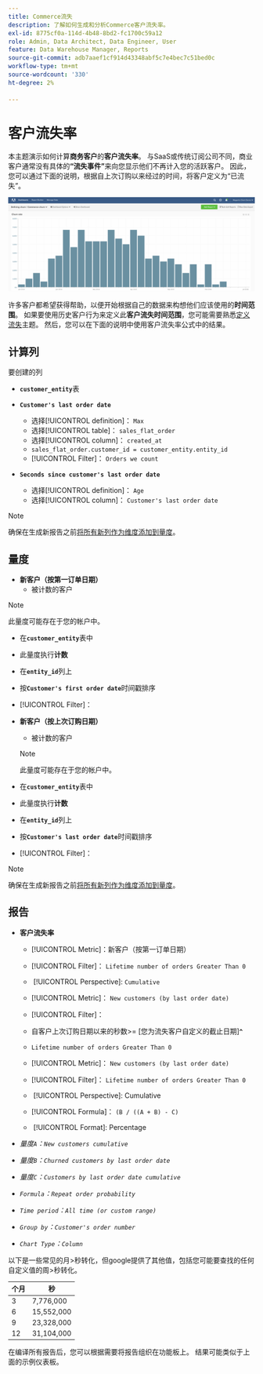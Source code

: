 ```yaml
---
title: Commerce流失
description: 了解如何生成和分析Commerce客户流失率。
exl-id: 8775cf0a-114d-4b48-8bd2-fc1700c59a12
role: Admin, Data Architect, Data Engineer, User
feature: Data Warehouse Manager, Reports
source-git-commit: adb7aaef1cf914d43348abf5c7e4bec7c51bed0c
workflow-type: tm+mt
source-wordcount: '330'
ht-degree: 2%

---
```


# 客户流失率

本主题演示如何计算&#x200B;**商务客户**&#x200B;的&#x200B;**客户流失率**。 与SaaS或传统订阅公司不同，商业客户通常没有具体的&#x200B;**“流失事件”**&#x200B;来向您显示他们不再计入您的活跃客户。 因此，您可以通过下面的说明，根据自上次订购以来经过的时间，将客户定义为“已流失”。

![](../../assets/Churn_rate_image.png)

许多客户都希望获得帮助，以便开始根据自己的数据来构想他们应该使用的&#x200B;**时间范围**。 如果要使用历史客户行为来定义此&#x200B;**客户流失时间范围**，您可能需要熟悉[定义流失](../analysis/define-cust-churn.md)主题。 然后，您可以在下面的说明中使用客户流失率公式中的结果。

## 计算列

要创建的列

* **`customer_entity`**&#x200B;表
* **`Customer's last order date`**
   * 选择[!UICONTROL definition]： `Max`
   * 选择[!UICONTROL table]： `sales_flat_order`
   * 选择[!UICONTROL column]： `created_at`
   * `sales_flat_order.customer_id = customer_entity.entity_id`
   * [!UICONTROL Filter]： `Orders we count`

* **`Seconds since customer's last order date`**
   * 选择[!UICONTROL definition]： `Age`
   * 选择[!UICONTROL column]： `Customer's last order date`

>[!NOTE]
>
>确保在生成新报告之前[将所有新列作为维度添加到量度](../data-warehouse-mgr/manage-data-dimensions-metrics.md)。

## 量度

* **新客户（按第一订单日期）**
   * 被计数的客户

>[!NOTE]
>
>此量度可能存在于您的帐户中。

* 在&#x200B;**`customer_entity`**&#x200B;表中
* 此量度执行&#x200B;**计数**
* 在&#x200B;**`entity_id`**&#x200B;列上
* 按&#x200B;**`Customer's first order date`**&#x200B;时间戳排序
* [!UICONTROL Filter]：

* **新客户（按上次订购日期）**
   * 被计数的客户

  >[!NOTE]
  >
  >此量度可能存在于您的帐户中。

* 在&#x200B;**`customer_entity`**&#x200B;表中
* 此量度执行&#x200B;**计数**
* 在&#x200B;**`entity_id`**&#x200B;列上
* 按&#x200B;**`Customer's last order date`**&#x200B;时间戳排序
* [!UICONTROL Filter]：

>[!NOTE]
>
>确保在生成新报告之前[将所有新列作为维度添加到量度](../data-warehouse-mgr/manage-data-dimensions-metrics.md)。

## 报告

* **客户流失率**
   * [!UICONTROL Metric]：新客户（按第一订单日期）
   * [!UICONTROL Filter]： `Lifetime number of orders Greater Than 0`
   * &#x200B;
     [!UICONTROL Perspective]: `Cumulative`
   * [!UICONTROL Metric]： `New customers (by last order date)`
   * [!UICONTROL Filter]：
   * 自客户上次订购日期以来的秒数>= [您为流失客户自定义的截止日期&#x200B;]&#x200B;**`^`**
   * `Lifetime number of orders Greater Than 0`

   * [!UICONTROL Metric]： `New customers (by last order date)`
   * [!UICONTROL Filter]： `Lifetime number of orders Greater Than 0`
   * &#x200B;
     [!UICONTROL Perspective]: Cumulative
   * [!UICONTROL Formula]： `(B / ((A + B) - C)`
   * &#x200B;
     [!UICONTROL Format]: Percentage

* *量度`A`：`New customers cumulative`*
* *量度`B`：`Churned customers by last order date`*
* *量度`C`：`Customers by last order date cumulative`*
* *`Formula`：`Repeat order probability`*
* *`Time period`：`All time (or custom range)`*
* *`Group by`：`Customer's order number`*
* *`Chart Type`：`Column`*

以下是一些常见的月>秒转化，但google提供了其他值，包括您可能要查找的任何自定义值的周>秒转化。

| **个月** | **秒** |
|---|---|
| 3 | 7,776,000 |
| 6 | 15,552,000 |
| 9 | 23,328,000 |
| 12 | 31,104,000 |

在编译所有报告后，您可以根据需要将报告组织在功能板上。 结果可能类似于上面的示例仪表板。
